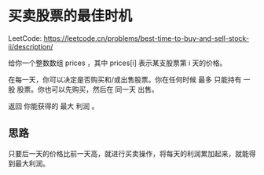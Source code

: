 # 买卖股票的最佳时机

LeetCode: <https://leetcode.cn/problems/best-time-to-buy-and-sell-stock-ii/description/>

给你一个整数数组 prices ，其中 prices[i] 表示某支股票第 i 天的价格。

在每一天，你可以决定是否购买和/或出售股票。你在任何时候 最多 只能持有 一股 股票。你也可以先购买，然后在 同一天 出售。

返回 你能获得的 最大 利润 。

## 思路

只要后一天的价格比前一天高，就进行买卖操作，将每天的利润累加起来，就能得到最大利润。
